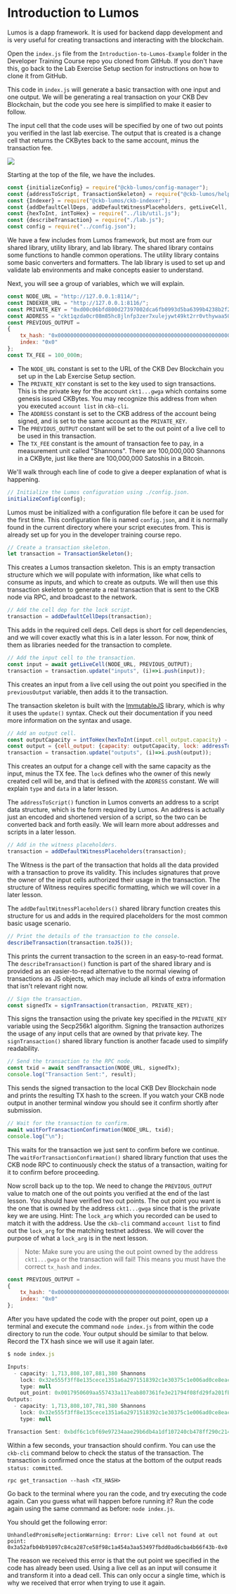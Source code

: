 # Introduction to Lumos

Lumos is a dapp framework. It is used for backend dapp development and is very useful for creating transactions and interacting with the blockchain.

Open the `index.js` file from the `Introduction-to-Lumos-Example` folder in the Developer Training Course repo you cloned from GitHub. If you don't have this, go back to the Lab Exercise Setup section for instructions on how to clone it from GitHub.

This code in `index.js` will generate a basic transaction with one input and one output. We will be generating a real transaction on your CKB Dev Blockchain, but the code you see here is simplified to make it easier to follow.

The input cell that the code uses will be specified by one of two out points you verified in the last lab exercise. The output that is created is a change cell that returns the CKBytes back to the same account, minus the transaction fee.&#x20;

![](../.gitbook/assets/code-transaction.png)

Starting at the top of the file, we have the includes.

```javascript
const {initializeConfig} = require("@ckb-lumos/config-manager");
const {addressToScript, TransactionSkeleton} = require("@ckb-lumos/helpers");
const {Indexer} = require("@ckb-lumos/ckb-indexer");
const {addDefaultCellDeps, addDefaultWitnessPlaceholders, getLiveCell, sendTransaction, signTransaction, waitForTransactionConfirmation} = require("../lib/index.js");
const {hexToInt, intToHex} = require("../lib/util.js");
const {describeTransaction} = require("./lab.js");
const config = require("../config.json");
```

We have a few includes from Lumos framework, but most are from our shared library, utility library, and lab library. The shared library contains some functions to handle common operations. The utility library contains some basic converters and formatters. The lab library is used to set up and validate lab environments and make concepts easier to understand.

Next, you will see a group of variables, which we will explain.

```javascript
const NODE_URL = "http://127.0.0.1:8114/";
const INDEXER_URL = "http://127.0.0.1:8116/";
const PRIVATE_KEY = "0xd00c06bfd800d27397002dca6fb0993d5ba6399b4238b2f29ee9deb97593d2bc";
const ADDRESS = "ckt1qzda0cr08m85hc8jlnfp3zer7xulejywt49kt2rr0vthywaa50xwsqwgx292hnvmn68xf779vmzrshpmm6epn4c0cgwga";
const PREVIOUS_OUTPUT =
{
	tx_hash: "0x0000000000000000000000000000000000000000000000000000000000000000",
	index: "0x0"
};
const TX_FEE = 100_000n;
```



* The `NODE_URL` constant is set to the URL of the CKB Dev Blockchain you set up in the Lab Exercise Setup section.
* The `PRIVATE_KEY` constant is set to the key used to sign transactions. This is the private key for the account `ckt1...gwga` which contains some genesis issued CKBytes. You may recognize this address from when you executed `account list` in `ckb-cli`.
* The `ADDRESS` constant is set to the CKB address of the account being signed, and is set to the same account as the `PRIVATE_KEY`.
* &#x20;The `PREVIOUS_OUTPUT` constant will be set to the out point of a live cell to be used in this transaction.&#x20;
* The `TX_FEE` constant is the amount of transaction fee to pay, in a measurement unit called "Shannons". There are 100,000,000 Shannons in a CKByte, just like there are 100,000,000 Satoshis in a Bitcoin.

We'll walk through each line of code to give a deeper explanation of what is happening.

```javascript
// Initialize the Lumos configuration using ./config.json.
initializeConfig(config);
```

Lumos must be initialized with a configuration file before it can be used for the first time. This configuration file is named `config.json`, and it is normally found in the current directory where your script executes from. This is already set up for you in the developer training course repo.

```javascript
// Create a transaction skeleton.
let transaction = TransactionSkeleton();
```

This creates a Lumos transaction skeleton. This is an empty transaction structure which we will populate with information, like what cells to consume as inputs, and which to create as outputs. We will then use this transaction skeleton to generate a real transaction that is sent to the CKB node via RPC, and broadcast to the network.

```javascript
// Add the cell dep for the lock script.
transaction = addDefaultCellDeps(transaction);
```

This adds in the required cell deps. Cell deps is short for cell dependencies, and we will cover exactly what this is in a later lesson. For now, think of them as libraries needed for the transaction to complete.

```javascript
// Add the input cell to the transaction.
const input = await getLiveCell(NODE_URL, PREVIOUS_OUTPUT);
transaction = transaction.update("inputs", (i)=>i.push(input));
```

This creates an input from a live cell using the out point you specified in the `previousOutput` variable, then adds it to the transaction.

The transaction skeleton is built with the [ImmutableJS](https://immutable-js.github.io/immutable-js/) library, which is why it uses the `update()` syntax. Check out their documentation if you need more information on the syntax and usage.

```javascript
// Add an output cell.
const outputCapacity = intToHex(hexToInt(input.cell_output.capacity) - TX_FEE);
const output = {cell_output: {capacity: outputCapacity, lock: addressToScript(ADDRESS), type: null}, data: "0x"};
transaction = transaction.update("outputs", (i)=>i.push(output));
```

This creates an output for a change cell with the same capacity as the input, minus the TX fee. The `lock` defines who the owner of this newly created cell will be, and that is defined with the `ADDRESS` constant. We will explain `type` and `data` in a later lesson.

The `addressToScript()` function in Lumos converts an address to a script data structure, which is the form required by Lumos. An address is actually just an encoded and shortened version of a script, so the two can be converted back and forth easily. We will learn more about addresses and scripts in a later lesson.&#x20;

```javascript
// Add in the witness placeholders.
transaction = addDefaultWitnessPlaceholders(transaction);
```

The Witness is the part of the transaction that holds all the data provided with a transaction to prove its validity. This includes signatures that prove the owner of the input cells authorized their usage in the transaction. The structure of Witness requires specific formatting, which we will cover in a later lesson.

The `addDefaultWitnessPlaceholders()` shared library function creates this structure for us and adds in the required placeholders for the most common basic usage scenario.

```javascript
// Print the details of the transaction to the console.
describeTransaction(transaction.toJS());
```

This prints the current transaction to the screen in an easy-to-read format. The `describeTransaction()` function is part of the shared library and is provided as an easier-to-read alternative to the normal viewing of transactions as JS objects, which may include all kinds of extra information that isn't relevant right now.&#x20;

```javascript
// Sign the transaction.
const signedTx = signTransaction(transaction, PRIVATE_KEY);
```

This signs the transaction using the private key specified in the `PRIVATE_KEY` variable using the Secp256k1 algorithm. Signing the transaction authorizes the usage of any input cells that are owned by that private key. The `signTransaction()` shared library function is another facade used to simplify readability.

```javascript
// Send the transaction to the RPC node.
const txid = await sendTransaction(NODE_URL, signedTx);
console.log("Transaction Sent:", result);
```

This sends the signed transaction to the local CKB Dev Blockchain node and prints the resulting TX hash to the screen. If you watch your CKB node output in another terminal window you should see it confirm shortly after submission.

```javascript
// Wait for the transaction to confirm.
await waitForTransactionConfirmation(NODE_URL, txid);
console.log("\n");
```

This waits for the transaction we just sent to confirm before we continue. The `waitForTransactionConfirmation()` shared library function that uses the CKB node RPC to continuously check the status of a transaction, waiting for it to confirm before proceeding.

Now scroll back up to the top. We need to change the `PREVIOUS_OUTPUT` value to match one of the out points you verified at the end of the last lesson. You should have verified two out points. The out point you want is the one that is owned by the address `ckt1...gwga` since that is the private key we are using. Hint: The `lock_arg` which you recorded can be used to match it with the address. Use the `ckb-cli` command `account list` to find out the `lock_arg` for the matching testnet address. We will cover the purpose of what a `lock_arg` is in the next lesson.

> Note: Make sure you are using the out point owned by the address `ckt1...gwga` or the transaction will fail! This means you must have the correct `tx_hash` and `index`.

```javascript
const PREVIOUS_OUTPUT =
{
	tx_hash: "0x0000000000000000000000000000000000000000000000000000000000000000",
	index: "0x0"
};
```

After you have updated the code with the proper out point, open up a terminal and execute the command `node index.js` from within the code directory to run the code. Your output should be similar to that below. Record the TX hash since we will use it again later.

```javascript
$ node index.js

Inputs:
  - capacity: 1,713,808,107,881,380 Shannons
    lock: 0x32e555f3ff8e135cece1351a6a2971518392c1e30375c1e006ad0ce8eac07947
    type: null
    out_point: 0x0017950609aa557433a117eab807361fe3e21794f08fd29fa201fb005928bb3e-0x0
Outputs:
  - capacity: 1,713,808,107,781,380 Shannons
    lock: 0x32e555f3ff8e135cece1351a6a2971518392c1e30375c1e006ad0ce8eac07947
    type: null

Transaction Sent: 0xbdf6c1cbf69e97234aae29b6db4a1df107240cb478ff290c214d403b1dfbd94d
```

Within a few seconds, your transaction should confirm. You can use the `ckb-cli` command below to check the status of the transaction. The transaction is confirmed once the status at the bottom of the output reads `status: committed`.

```
rpc get_transaction --hash <TX_HASH>
```

Go back to the terminal where you ran the code, and try executing the code again. Can you guess what will happen before running it? Run the code again using the same command as before: `node index.js`.

You should get the following error:

```
UnhandledPromiseRejectionWarning: Error: Live cell not found at out point: 0x3a52afb04b91097c84ca287ce58f98c1a454a3aa53497fbdd0ad6cba4b66f43b-0x0
```

The reason we received this error is that the out point we specified in the code has already been used. Using a live cell as an input will consume it and transform it into a dead cell. This can only occur a single time, which is why we received that error when trying to use it again.
